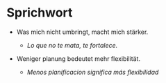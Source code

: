 # Sprichwort

* Was mich nicht umbringt, macht mich stärker.
  * _Lo que no te mata, te fortalece._

* Weniger planung bedeutet mehr flexibilität.
  * _Menos planificacion significa más flexibilidad_
